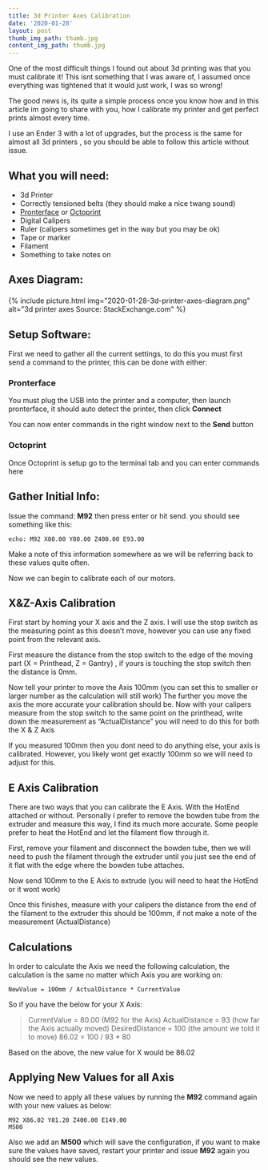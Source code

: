 ```yaml
---
title: 3d Printer Axes Calibration
date: '2020-01-28'
layout: post
thumb_img_path: thumb.jpg
content_img_path: thumb.jpg
---
```

One of the most difficult things I found out about 3d printing was that you must calibrate it! This isnt something that I was aware of, I assumed once everything was tightened that it would just work, I was so wrong!

The good news is, its quite a simple process once you know how and in this article im going to share with you, how I calibrate my printer and get perfect prints almost every time.

I use an Ender 3 with a lot of upgrades, but the process is the same for almost all 3d printers , so you should be able to follow this article without issue.

## What you will need:

  * 3d Printer
  * Correctly tensioned belts (they should make a nice twang sound)
  * [Pronterface](https://www.pronterface.com/) or [Octoprint](https://octoprint.org/)
  * Digital Calipers
  * Ruler (calipers sometimes get in the way but you may be ok)
  * Tape or marker
  * Filament
  * Something to take notes on

## Axes Diagram:<figure class="wp-block-image size-large">

{% include picture.html img="2020-01-28-3d-printer-axes-diagram.png" alt="3d printer axes Source: StackExchange.com" %}

## Setup Software:

First we need to gather all the current settings, to do this you must first send a command to the printer, this can be done with either:

### Pronterface

You must plug the USB into the printer and a computer, then launch pronterface, it should auto detect the printer, then click **Connect**

You can now enter commands in the right window next to the **Send** button

### Octoprint

Once Octoprint is setup go to the terminal tab and you can enter commands here

## Gather Initial Info:

Issue the command: **M92** then press enter or hit send. you should see something like this:

```
echo: M92 X80.00 Y80.00 Z400.00 E93.00
```

Make a note of this information somewhere as we will be referring back to these values quite often.

Now we can begin to calibrate each of our motors.

## X&Z-Axis Calibration

First start by homing your X axis and the Z axis. I will use the stop switch as the measuring point as this doesn&#8217;t move, however you can use any fixed point from the relevant axis.

First measure the distance from the stop switch to the edge of the moving part (X = Printhead, Z = Gantry) , if yours is touching the stop switch then the distance is 0mm.

Now tell your printer to move the Axis 100mm (you can set this to smaller or larger number as the calculation will still work) The further you move the axis the more accurate your calibration should be. Now with your calipers measure from the stop switch to the same point on the printhead, write down the measurement as &#8220;ActualDistance&#8221; you will need to do this for both the X & Z Axis

If you measured 100mm then you dont need to do anything else, your axis is calibrated. However, you likely wont get exactly 100mm so we will need to adjust for this.

## E Axis Calibration

There are two ways that you can calibrate the E Axis. With the HotEnd attached or without. Personally I prefer to remove the bowden tube from the extruder and measure this way, I find its much more accurate. Some people prefer to heat the HotEnd and let the filament flow through it.

First, remove your filament and disconnect the bowden tube, then we will need to push the filament through the extruder until you just see the end of it flat with the edge where the bowden tube attaches.

Now send 100mm to the E Axis to extrude (you will need to heat the HotEnd or it wont work)

Once this finishes, measure with your calipers the distance from the end of the filament to the extruder this should be 100mm, if not make a note of the measurement (ActualDistance)

## Calculations

In order to calculate the Axis we need the following calculation, the calculation is the same no matter which Axis you are working on:

```
NewValue = 100mm / ActualDistance * CurrentValue
```

So if you have the below for your X Axis:

  >CurrentValue = 80.00 (M92 for the Axis)
  ActualDistance = 93 (how far the Axis actually moved)
  DesiredDistance = 100 (the amount we told it to move)
  86.02 = 100 / 93 * 80

Based on the above, the new value for X would be 86.02

## Applying New Values for all Axis

Now we need to apply all these values by running the **M92** command again with your new values as below:

```
M92 X86.02 Y81.20 Z400.00 E149.00
M500
```

Also we add an **M500** which will save the configuration, if you want to make sure the values have saved, restart your printer and issue **M92** again you should see the new values.
